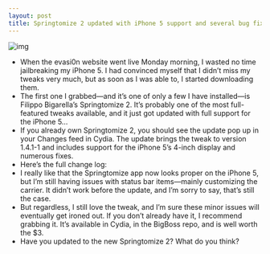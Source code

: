 ```yaml
---
layout: post
title: Springtomize 2 updated with iPhone 5 support and several bug fixes
---
```

![img](http://media.idownloadblog.com/wp-content/uploads/2011/12/Springtomize-2-Welcome-Message.jpg)
* When the evasi0n website went live Monday morning, I wasted no time jailbreaking my iPhone 5. I had convinced myself that I didn’t miss my tweaks very much, but as soon as I was able to, I started downloading them.
* The first one I grabbed—and it’s one of only a few I have installed—is Filippo Bigarella’s Springtomize 2. It’s probably one of the most full-featured tweaks available, and it just got updated with full support for the iPhone 5…
* If you already own Springtomize 2, you should see the update pop up in your Changes feed in Cydia. The update brings the tweak to version 1.4.1-1 and includes support for the iPhone 5’s 4-inch display and numerous fixes.
* Here’s the full change log:
* I really like that the Springtomize app now looks proper on the iPhone 5, but I’m still having issues with status bar items—mainly customizing the carrier. It didn’t work before the update, and I’m sorry to say, that’s still the case.
* But regardless, I still love the tweak, and I’m sure these minor issues will eventually get ironed out. If you don’t already have it, I recommend grabbing it. It’s available in Cydia, in the BigBoss repo, and is well worth the $3.
* Have you updated to the new Springtomize 2? What do you think?

